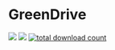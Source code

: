 # GreenDrive

[![](https://img.shields.io/badge/made%20by-greendrive-blue.svg?style=flat-square)](https://greendrive.app/)
[![](https://img.shields.io/badge/project-glows.ai-blue.svg?style=flat-square)](http://glows.ai/)
[![total download count](https://img.shields.io/github/downloads/greendrive/greendrive/total.svg?style=flat-square&label=all%20downloads)](https://github.com/greendrive/greendrive/releases)
